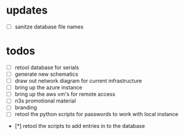 
# updates

-   [ ] sanitze database file names


# todos

-   [ ] retool database for serials
-   [ ] generate new schematics
-   [ ] draw out network diagram for current infrastructure
-   [ ] bring up the azure instance
-   [ ] bring up the aws vm's for remote access
-   [ ] n3s promotional material
-   [ ] branding
-   [ ] retool the python scripts for passwords to work with local instance
-   [*] retool the scripts to add entries in to the database

